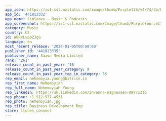 ```yaml
---
app_icon: https://is1-ssl.mzstatic.com/image/thumb/Purple126/v4/74/7b/05/747b05e3-4ce8-bc26-0a3b-873e2696b780/AppIcon_Jio-0-1x_U007emarketing-0-7-0-85-220.png/1024x1024bb.png
app_id: '441813332'
app_name: JioSaavn – Music & Podcasts
app_screenshot: https://is1-ssl.mzstatic.com/image/thumb/PurpleSource116/v4/09/93/e4/0993e461-2566-ee94-77d4-1398408b3324/f29290d8-2e2e-4d3e-a3c3-ed68f3c15ef6_ios_Slide_1.jpg/1284x2778bb.png
category: Music
country: US
id: WBRxLvppZJgG
language: en
most_recent_release: '2024-01-05T00:00:00'
publisher_id: '441813335'
publisher_name: Saavn Media Limited
rank: '261'
release_count_in_past_year: '16'
release_count_in_past_year_category: 9
release_count_in_past_year_top_in_category: 35
rep_email: nehemoyia.young@bitrise.io
rep_first_name: Nehemoyiah
rep_full_name: Nehemoyiah Young
rep_linkedin: https://uk.linkedin.com/in/anna-magnussen-0977131b
rep_phone: +1 512-577-4531
rep_photo: nehemoyiah.jpg
rep_title: Business Development Rep
store: itunes_connect
---
```


